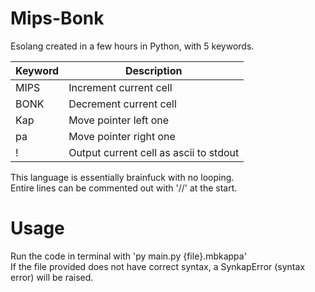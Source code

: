 # Mips-Bonk

Esolang created in a few hours in Python, with 5 keywords.

| Keyword     | Description                           |
| ----------- | -----------                           |
| MIPS        | Increment current cell                |
| BONK        | Decrement current cell                |
| Kap         | Move pointer left one                 |
| pa          | Move pointer right one                |
| !           | Output current cell as ascii to stdout|

This language is essentially brainfuck with no looping.<br>
Entire lines can be commented out with '//' at the start.

# Usage

Run the code in terminal with 'py main.py {file}.mbkappa'<br>
If the file provided does not have correct syntax, a SynkapError (syntax error) will be raised.
